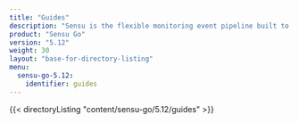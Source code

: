 ```yaml
---
title: "Guides"
description: "Sensu is the flexible monitoring event pipeline built to reduce operator burden and meet the challenges of monitoring multi-cloud and ephemeral infrastructures. Get started with a guided walkthrough."
product: "Sensu Go"
version: "5.12"
weight: 30
layout: "base-for-directory-listing"
menu:
  sensu-go-5.12:
    identifier: guides
---
```


{{< directoryListing "content/sensu-go/5.12/guides" >}}
